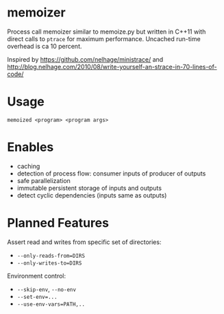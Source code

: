 memoizer
========

Process call memoizer similar to memoize.py but written in C++11 with direct
calls to `ptrace` for maximum performance. Uncached run-time overhead is ca
10 percent.

Inspired by https://github.com/nelhage/ministrace/ and
http://blog.nelhage.com/2010/08/write-yourself-an-strace-in-70-lines-of-code/

Usage
=====

```memoized <program> <program args>```

Enables
=======

- caching
- detection of process flow: consumer inputs of producer of outputs
- safe parallelization
- immutable persistent storage of inputs and outputs
- detect cyclic dependencies (inputs same as outputs)

Planned Features
================

Assert read and writes from specific set of directories:

- `--only-reads-from=DIRS`
- `--only-writes-to=DIRS`

Environment control:

- `--skip-env`, `--no-env`
- `--set-env=...`
- `--use-env-vars=PATH,..`
